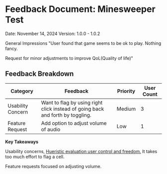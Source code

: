 # Feedback Document: Minesweeper Test

Date: November 14, 2024
Version: 1.0.0 - 1.0.2

General Impressions
"User found that game seems to be ok to play. Nothing fancy.

Request for minor adjustments to improve QoL(Quality of life)"

## Feedback Breakdown

| **Category**      | **Feedback**                                                                   | **Priority** | **User Count** |
| ----------------- | ------------------------------------------------------------------------------ | ------------ | -------------- |
| Usability Concern | Want to flag by using right click instead of going back and forth by toggling. | Medium       | 3              |
| Feature Request   | Add option to adjust volume of audio                                           | Low          | 1              |

**Key Takeaways**

Usability concerns, [Hueristic evaluation user control and freedom.](https://www.interaction-design.org/literature/topics/heuristic-evaluation#:~:text=Heuristic%20evaluation%20is%20a%20process,usability%20from%20early%20in%20development.) It takes too much effort to flag a cell.

Feature requests focused on adjusting volume.
